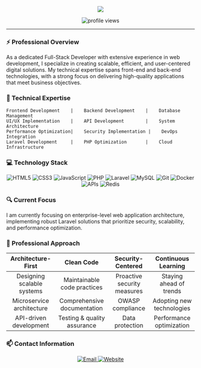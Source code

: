 <div align="center">
  <img src="https://readme-typing-svg.herokuapp.com/?lines=Full-Stack+Development+Expert;Laravel+%7C+PHP+%7C+JavaScript;API+Architecture+Specialist;Web+Solution+Architect&font=Fira%20Code&center=true&width=440&height=45&color=0A66C2&vCenter=true&size=22">
</div>

<p align="center">
  <img src="https://komarev.com/ghpvc/?username=volkanparlak&label=Profile%20views&color=0A66C2&style=for-the-badge" alt="profile views" />
</p>

---

### ⚡ Professional Overview

As a dedicated Full-Stack Developer with extensive experience in web development, I specialize in creating scalable, efficient, and user-centered digital solutions. My technical expertise spans front-end and back-end technologies, with a strong focus on delivering high-quality applications that meet business objectives.

### 🚀 Technical Expertise

```
Frontend Development    |    Backend Development    |    Database Management
UI/UX Implementation    |    API Development        |    System Architecture
Performance Optimization|    Security Implementation |    DevOps Integration
Laravel Development     |    PHP Optimization       |    Cloud Infrastructure
```

### 💻 Technology Stack

<p align="center">
  <img src="https://img.shields.io/badge/-HTML5-E34F26?style=for-the-badge&logo=html5&logoColor=white" alt="HTML5" />
  <img src="https://img.shields.io/badge/-CSS3-1572B6?style=for-the-badge&logo=css3&logoColor=white" alt="CSS3" />
  <img src="https://img.shields.io/badge/-JavaScript-F7DF1E?style=for-the-badge&logo=javascript&logoColor=black" alt="JavaScript" />
  <img src="https://img.shields.io/badge/-PHP-777BB4?style=for-the-badge&logo=php&logoColor=white" alt="PHP" />
  <img src="https://img.shields.io/badge/-Laravel-FF2D20?style=for-the-badge&logo=laravel&logoColor=white" alt="Laravel" />
  <img src="https://img.shields.io/badge/-MySQL-4479A1?style=for-the-badge&logo=mysql&logoColor=white" alt="MySQL" />
  <img src="https://img.shields.io/badge/-Git-F05032?style=for-the-badge&logo=git&logoColor=white" alt="Git" />
  <img src="https://img.shields.io/badge/-Docker-2496ED?style=for-the-badge&logo=docker&logoColor=white" alt="Docker" />
  <img src="https://img.shields.io/badge/-RESTful%20APIs-009688?style=for-the-badge&logo=fastapi&logoColor=white" alt="APIs" />
  <img src="https://img.shields.io/badge/-Redis-DC382D?style=for-the-badge&logo=redis&logoColor=white" alt="Redis" />
</p>

### 🔍 Current Focus

I am currently focusing on enterprise-level web application architecture, implementing robust Laravel solutions that prioritize security, scalability, and performance optimization.

### 💼 Professional Approach

<div align="center">

| Architecture-First | Clean Code | Security-Centered | Continuous Learning |
|:------------------:|:----------:|:-----------------:|:-------------------:|
| Designing scalable systems | Maintainable code practices | Proactive security measures | Staying ahead of trends |
| Microservice architecture | Comprehensive documentation | OWASP compliance | Adopting new technologies |
| API-driven development | Testing & quality assurance | Data protection | Performance optimization |

</div>

### 📫 Contact Information

<p align="center">
  <a href="mailto:info@zozyon.com">
    <img src="https://img.shields.io/badge/-Email-0078D4?style=for-the-badge&logo=microsoft-outlook&logoColor=white" alt="Email" />
  </a>
  <a href="https://zozyon.com" target="_blank">
    <img src="https://img.shields.io/badge/-Website-4285F4?style=for-the-badge&logo=google-chrome&logoColor=white" alt="Website" />
  </a>
</p>

